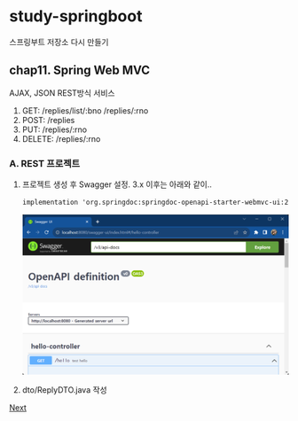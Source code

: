 # study-springboot
스프링부트 저장소 다시 만들기

## chap11. Spring Web MVC
AJAX, JSON
REST방식 서비스

1. GET: /replies/list/:bno
		/replies/:rno
2. POST: /replies
3. PUT: /replies/:rno
4. DELETE: /replies/:rno

### A. REST 프로젝트
1. 프로젝트 생성 후 Swagger 설정. 3.x 이후는 아래와 같이..
	```tex
	implementation 'org.springdoc:springdoc-openapi-starter-webmvc-ui:2.0.2'
	```

	<img src="https://raw.githubusercontent.com/hugoMGSung/study-springboot/main/images/sb0087.png" width="600">
	
2. dto/ReplyDTO.java 작성







[Next](https://github.com/hugoMGSung/study-springboot/blob/main/CHAP12.md)
